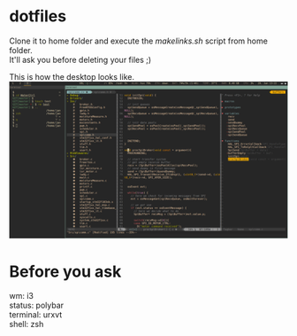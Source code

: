 # dotfiles

Clone it to home folder and execute the *makelinks.sh* script from home folder.  
It'll ask you before deleting your files ;)

This is how the desktop looks like.  
![preview](https://raw.githubusercontent.com/janhieber/dotfiles/master/scrot.png)

# Before you ask  
wm: i3  
status: polybar  
terminal: urxvt  
shell: zsh
